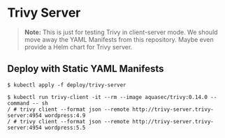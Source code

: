 # Trivy Server

> **Note:** This is just for testing Trivy in client-server mode. We should move away the YAML Manifests from this repository.
> Maybe even provide a Helm chart for Trivy server.

## Deploy with Static YAML Manifests

```
$ kubectl apply -f deploy/trivy-server
```

```
$ kubectl run trivy-client -it --rm --image aquasec/trivy:0.14.0 --command -- sh
/ # trivy client --format json --remote http://trivy-server.trivy-server:4954 wordpress:4.9
/ # trivy client --format json --remote http://trivy-server.trivy-server:4954 wordpress:5.5
```
